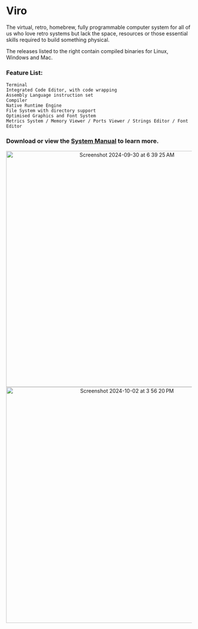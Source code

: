 # Viro

The virtual, retro, homebrew, fully programmable computer system for all of us who love retro systems but lack the space, resources or those essential skills required to build something physical.

The releases listed to the right contain compiled binaries for Linux, Windows and Mac.

### Feature List:

	Terminal
	Integrated Code Editor, with code wrapping
	Assembly Language instruction set
	Compiler
	Native Runtime Engine
	File System with directory support
	Optimised Graphics and Font System
	Metrics System / Memory Viewer / Ports Viewer / Strings Editor / Font Editor
	

### Download or view the [System Manual](https://github.com/Virtually-Retro/Viro/blob/main/Viro%20System%20Manual.pdf) to learn more. 

<p align="center">
<img width="640" alt="Screenshot 2024-09-30 at 6 39 25 AM" src="https://github.com/user-attachments/assets/9fb9a4bd-d500-4068-aa25-45a84adb482b">
<br>
<img width="640" alt="Screenshot 2024-10-02 at 3 56 20 PM" src="https://github.com/user-attachments/assets/13924f5c-be3a-4e58-b359-5b452eb7bddc">
</p>
